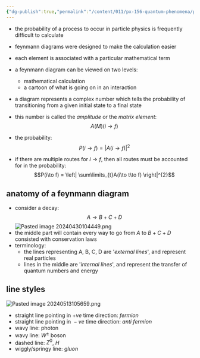```yaml
---
{"dg-publish":true,"permalink":"/content/011/px-156-quantum-phenomena/px-156-b-particle-physics/px-156-g-feynmann-diagrams/px-156-g1-introduction/","noteIcon":"1","created":"2025-08-27T13:14:00.645+01:00","updated":"2024-11-26T20:03:02.000+00:00"}
---
```


- the probability of a process to occur in particle physics is frequently difficult to calculate
- feynmann diagrams were designed to make the calculation easier
- each element is associated with a particular mathematical term
- a feynmann diagram can be viewed on two levels:
	- mathematical calculation
	- a cartoon of what is going on in an interaction

- a diagram represents a complex number which tells the probability of transitioning from a given initial state to a final state
- this number is called the *amplitude* or the *matrix element*: 
$$A(M)(i\to f)$$
- the probability: 
$$P(i\to f)= |A(i\to f)|^{2}$$
- if there are multiple routes for $i \to f$, then all routes must be accounted for in the probability: 
$$P(i\to f) = \left| \sum\limits_{t}A(i\to t\to f) \right|^{2}$$
## anatomy of a feynmann diagram
- consider a decay: 
$$A\to B+C+D$$
![Pasted image 20240430104449.png](/img/user/pics/Pasted%20image%2020240430104449.png)
- the middle part will contain every way to go from $A$ to $B+C+D$ consisted with conservation laws
- terminology: 
	- the lines representing A, B, C, D are '*external lines*', and represent real particles
	- lines in the middle are '*internal lines*', and represent the transfer of quantum numbers and energy 

## line styles
![Pasted image 20240513105659.png](/img/user/pics/Pasted%20image%2020240513105659.png)
- straight line pointing in $+ve$ time direction: *fermion*
- straight line pointing in ${} -ve$ time direction: *anti fermion*
- wavy line: photon
- wavy line: $W^\pm$ boson
- dashed line: $Z^{0}$, $H$
- wiggly/springy line: *gluon*
